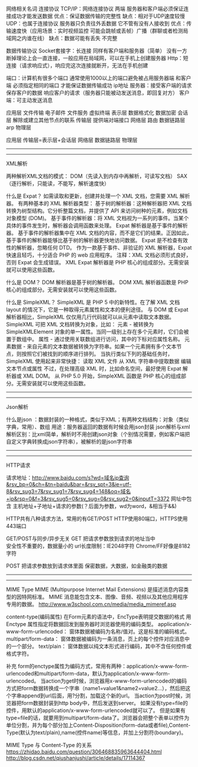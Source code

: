 
网络相关名词
连接协议
TCP/IP：网络连接协议 两端 服务器和客户端必须保证连接成功才能发送数据 优点：保证数据传输的完整性 缺点：相对于UDP速度较慢
UDP：也属于连接协议  服务器只负责往外丢数据 它不管有没有人接收到 优点：传输速度快（应用场景：实时视频监控 可能会跳帧或丢帧）广播（群聊或者检测局域网之内谁在线） 缺点：数据可能有丢失 不完整

数据传输协议
Socket套接字：长连接 同样有客户端和服务器（简单） 没有一方断掉理论上会一直连接，一般应用在局域网，可以在手机上创建服务器
Http：短连接（请求响应式），响应完这次连接就断开，无法在手机创建

端口：计算机有很多个端口 通常使用1000以上的端口避免被占用服务器端 和客户端 必须指定相同的端口 才能保证数据传输成功
ip地址
服务器：接受客户端的请求 保存客户的数据 响应客户的请求（服务器只能被动发送消息，即回复对方）
客户端：可主动发送消息

应用层 文件传输 电子邮件 文件服务 虚拟终端
表示层 数据格式化 数据加密
会话层 解除或建立其他节点的联系
传输层 提供端对端接口
网络层 路由
数据链路层 arp
物理层

应用层
传输层=表示层+会话层
网络层
数据链路层
物理层

************************************************************************************************************************************************
************************************************************************************************************************************************


XML解析

两种解析XML文档的模式：
DOM（先读入到内存中再解析，可读写文档）
SAX（逐行解析，只能读，不能写，解析速度快）


什么是 Expat？
如需读取和更新，创建并处理一个 XML 文档，您需要 XML 解析器。
有两种基本的 XML 解析器类型：
基于树的解析器：这种解析器把 XML 文档转换为树型结构。它分析整篇文档，并提供了 API 来访问树种的元素，例如文档对象模型 (DOM)。
基于事件的解析器：将 XML 文档视为一系列的事件。当某个具体的事件发生时，解析器会调用函数来处理。
Expat 解析器是基于事件的解析器。
基于事件的解析器集中在 XML 文档的内容，而不是它们的结果。正因如此，基于事件的解析器能够比基于树的解析器更快地访问数据。
Expat 是不检查有效性的解析器，忽略任何 DTD。
作为一款基于事件、非验证的 XML 解析器，Expat 快速且轻巧，十分适合 PHP 的 web 应用程序。
注释：XML 文档必须形式良好，否则 Expat 会生成错误。
XML Expat 解析器是 PHP 核心的组成部分。无需安装就可以使用这些函数。

什么是 DOM？
DOM 解析器是基于树的解析器。
DOM XML 解析器函数是 PHP 核心的组成部分。无需安装就可以使用这些函数。

什么是 SimpleXML？
SimpleXML 是 PHP 5 中的新特性。在了解 XML 文档 layout 的情况下，它是一种取得元素属性和文本的便利途径。
与 DOM 或 Expat 解析器相比，SimpleXML 仅仅用几行代码就可以从元素中读取文本数据。
SimpleXML 可把 XML 文档转换为对象，比如：
元素 - 被转换为 SimpleXMLElement 对象的单一属性。当同一级别上存在多个元素时，它们会被置于数组中。
属性 - 通过使用关联数组进行访问，其中的下标对应属性名称。
元素数据 - 来自元素的文本数据被转换为字符串。如果一个元素拥有多个文本节点，则按照它们被找到的顺序进行排列。
当执行类似下列的基础任务时，SimpleXML 使用起来非常快捷：
读取 XML 文件
从 XML 字符串中提取数据
编辑文本节点或属性
不过，在处理高级 XML 时，比如命名空间，最好使用 Expat 解析器或 XML DOM。
从 PHP 5.0 开始，SimpleXML 函数是 PHP 核心的组成部分。无需安装就可以使用这些函数。

************************************************************************************************************************************************
************************************************************************************************************************************************

Json解析

什么是json ：数据封装的一种格式，类似于XML；有两种文档结构：对象（类似字典，常用）、数组
用途：服务器返回的数据有时候会用json封装
json解析与xml解析区别：比xml简单，解析时不用创建json对象（个别情况需要，例如客户端把自定义字典转换成json字符串），被解析的是json字符串

************************************************************************************************************************************************
************************************************************************************************************************************************

HTTP请求

请求地址：http://www.baidu.com/s?wd=域名ip查询&rsv_bp=0&ch=&tn=baidu&bar=&rsv_spt=3&ie=utf-8&rsv_sug3=7&rsv_sug1=7&rsv_sug4=148&oq=域名+ip&rsp=0&f=3&rsv_sug5=0&rsv_sug=0&rsv_sug2=0&inputT=3372
网址中包含 主机地址+子地址+请求的参数(？后面为参数，wd为word，&相当于&&)

HTTP共有八种请求方法，常用的有GET/POST
HTTP使用80端口，HTTPS使用443端口


GET/POST与同步/异步无关
GET
把请求参数放到请求的地址当中   
安全性不重要的，数据量小的
url长度限制：IE2048字符 Chrome/FF好像是8182字符

POST
把请求参数放到请求体里面
保密数据，大数据，如金融类的数据


************************************************************************************************************************************************
************************************************************************************************************************************************

MIME Type
MIME (Multipurpose Internet Mail Extensions) 是描述消息内容类型的因特网标准。
MIME 消息能包含文本、图像、音频、视频以及其他应用程序专用的数据。
http://www.w3school.com.cn/media/media_mimeref.asp



content-type(编码属性)
在Form元素的语法中，EncType表明提交数据的格式 用 Enctype 属性指定将数据回发到服务器时浏览器使用的编码类型。
application/x-www-form-urlencoded： 窗体数据被编码为名称/值对。这是标准的编码格式。
multipart/form-data： 窗体数据被编码为一条消息，页上的每个控件对应消息中的一个部分。
text/plain： 窗体数据以纯文本形式进行编码，其中不含任何控件或格式字符。

补充
form的enctype属性为编码方式，常用有两种：application/x-www-form-urlencoded和multipart/form-data，默认为application/x-www-form-urlencoded。
当action为get时候，浏览器用x-www-form-urlencoded的编码方式把form数据转换成一个字串（name1=value1&name2=value2...），然后把这个字串append到url后面，用?分割，加载这个新的url。
当action为post时候，浏览器把form数据封装到http body中，然后发送到server。
如果没有type=file的控件，用默认的application/x-www-form-urlencoded就可以了。
但是如果有type=file的话，就要用到multipart/form-data了。浏览器会把整个表单以控件为单位分割，并为每个部分加上Content-Disposition(form-data或者file),Content-Type(默认为text/plain),name(控件name)等信息，并加上分割符(boundary)。


MIME Type 与 Content-Type 的关系
https://zhidao.baidu.com/question/306468835963644404.html
http://blog.csdn.net/qiushanjushi/article/details/17114367
